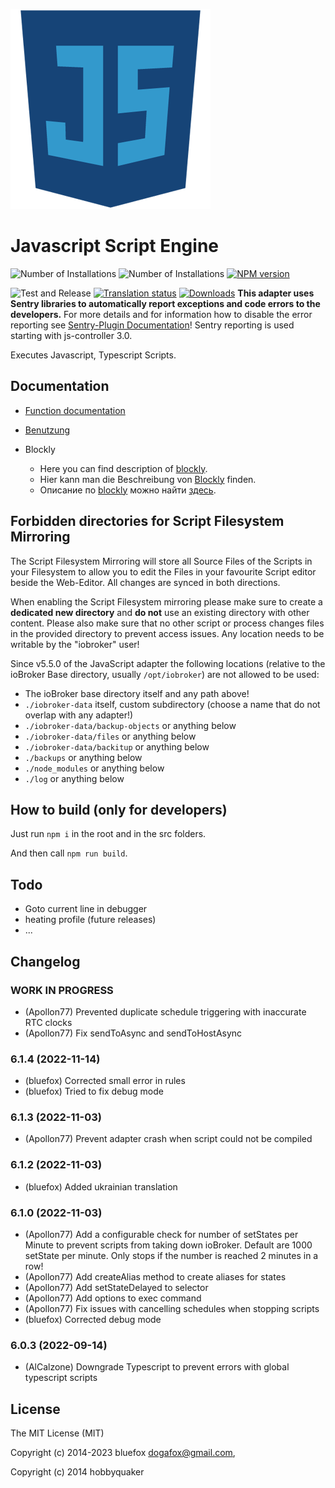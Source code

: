 ![Logo](admin-config/javascript.png)
# Javascript Script Engine

![Number of Installations](http://iobroker.live/badges/javascript-installed.svg)
![Number of Installations](http://iobroker.live/badges/javascript-stable.svg)
[![NPM version](http://img.shields.io/npm/v/iobroker.javascript.svg)](https://www.npmjs.com/package/iobroker.javascript)

![Test and Release](https://github.com/ioBroker/ioBroker.javascript/workflows/Test%20and%20Release/badge.svg)
[![Translation status](https://weblate.iobroker.net/widgets/adapters/-/javascript/svg-badge.svg)](https://weblate.iobroker.net/engage/adapters/?utm_source=widget)
[![Downloads](https://img.shields.io/npm/dm/iobroker.javascript.svg)](https://www.npmjs.com/package/iobroker.javascript)
**This adapter uses Sentry libraries to automatically report exceptions and code errors to the developers.** For more details and for information how to disable the error reporting see [Sentry-Plugin Documentation](https://github.com/ioBroker/plugin-sentry#plugin-sentry)! Sentry reporting is used starting with js-controller 3.0.

Executes Javascript, Typescript Scripts.

## Documentation
* [Function documentation](docs/en/javascript.md)

* [Benutzung](docs/de/usage.md)

* Blockly
  * Here you can find description of [blockly](docs/en/blockly.md). 
  * Hier kann man die Beschreibung von [Blockly](docs/de/blockly.md) finden. 
  * Описание по [blockly](docs/ru/blockly.md) можно найти [здесь](docs/ru/blockly.md).

## Forbidden directories for Script Filesystem Mirroring
The Script Filesystem Mirroring will store all Source Files of the Scripts in your Filesystem to allow you to edit the Files in your favourite Script editor beside the Web-Editor. All changes are synced in both directions.

When enabling the Script Filesystem mirroring please make sure to create a **dedicated new directory** and **do not** use an existing directory with other content. Please also make sure that no other script or process changes files in the provided directory to prevent access issues.
Any location needs to be writable by the "iobroker" user!

Since v5.5.0 of the JavaScript adapter the following locations (relative to the ioBroker Base directory, usually `/opt/iobroker`) are not allowed to be used:
* The ioBroker base directory itself and any path above!
* `./iobroker-data` itself, custom subdirectory (choose a name that do not overlap with any adapter!)
* `./iobroker-data/backup-objects` or anything below
* `./iobroker-data/files` or anything below
* `./iobroker-data/backitup` or anything below
* `./backups` or anything below
* `./node_modules` or anything below
* `./log` or anything below

## How to build (only for developers)
Just run `npm i` in the root and in the src folders.

And then call `npm run build`.

## Todo
- Goto current line in debugger
- heating profile (future releases)
- ...

## Changelog
<!--
	### **WORK IN PROGRESS**
-->

### __WORK IN PROGRESS__
* (Apollon77) Prevented duplicate schedule triggering with inaccurate RTC clocks
* (Apollon77) Fix sendToAsync and sendToHostAsync

### 6.1.4 (2022-11-14)
* (bluefox) Corrected small error in rules
* (bluefox) Tried to fix debug mode

### 6.1.3 (2022-11-03)
* (Apollon77) Prevent adapter crash when script could not be compiled

### 6.1.2 (2022-11-03)
* (bluefox) Added ukrainian translation

### 6.1.0 (2022-11-03)
* (Apollon77) Add a configurable check for number of setStates per Minute to prevent scripts from taking down ioBroker. Default are 1000 setState per minute. Only stops if the number is reached 2 minutes in a row!
* (Apollon77) Add createAlias method to create aliases for states
* (Apollon77) Add setStateDelayed to selector
* (Apollon77) Add options to exec command
* (Apollon77) Fix issues with cancelling schedules when stopping scripts
* (bluefox) Corrected debug mode

### 6.0.3 (2022-09-14)
* (AlCalzone) Downgrade Typescript to prevent errors with global typescript scripts

## License
The MIT License (MIT)

Copyright (c) 2014-2023 bluefox <dogafox@gmail.com>,

Copyright (c) 2014      hobbyquaker
